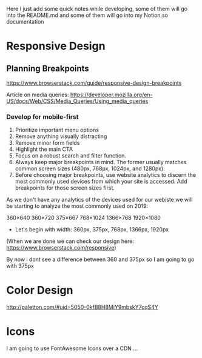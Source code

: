 Here I just add some quick notes while developing, some of them will go into the README.md and some of them will go into my Notion.so documentation

# Responsive Design

## Planning Breakpoints

https://www.browserstack.com/guide/responsive-design-breakpoints

Article on media queries: https://developer.mozilla.org/en-US/docs/Web/CSS/Media_Queries/Using_media_queries

### Develop for mobile-first

1. Prioritize important menu options
2. Remove anything visually distracting
3. Remove minor form fields
4. Highlight the main CTA
5. Focus on a robust search and filter function.
6. Always keep major breakpoints in mind. The former usually matches common screen sizes (480px, 768px, 1024px, and 1280px).
7. Before choosing major breakpoints, use website analytics to discern the most commonly used devices from which your site is accessed. Add breakpoints for those screen sizes first.

As we don't have any analytics of the devices used for our webiste we will be starting to analyze the most commonly used on 2019:

360×640
360×720
375×667
768×1024
1366×768
1920×1080

- Let's begin with width: 360px, 375px, 768px, 1366px, 1920px

(When we are done we can check our design here: https://www.browserstack.com/responsive)

By now i dont see a difference between 360 and 375px so I am going to go with 375px

# Color Design

http://paletton.com/#uid=5050-0kfB8H8MiY9mbskY7cqS4Y

# Icons

I am going to use FontAwesome Icons over a CDN ...
